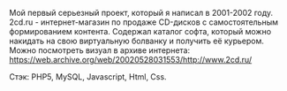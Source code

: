 Мой первый серьезный проект, который я написал в 2001-2002 году.
2cd.ru - интернет-магазин по продаже CD-дисков с самостоятельным формированием контента.
Содержал каталог софта, который можно накидать на свою виртуальную болванку и получить её курьером.
Можно посмотреть визуал в архиве интернета:
https://web.archive.org/web/20020528031553/http://www.2cd.ru/

Стэк: PHP5, MySQL, Javascript, Html, Css.
